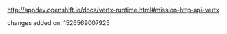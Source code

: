 http://appdev.openshift.io/docs/vertx-runtime.html#mission-http-api-vertx

changes added on: 1526569007925
